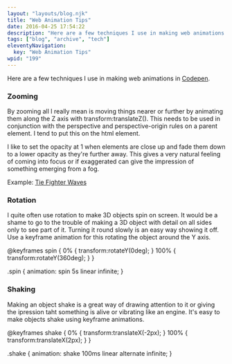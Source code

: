 ```yaml
---
layout: "layouts/blog.njk"
title: "Web Animation Tips"
date: 2016-04-25 17:54:22
description: "Here are a few techniques I use in making web animations in CodePen"
tags: ["blog", "archive", "tech"]
eleventyNavigation:
  key: "Web Animation Tips"
wpid: "199"
---
```


Here are a few techniques I use in making web animations in <a href="https://codepen.io/chris22smith" target="_blank">Codepen</a>.

<h3>Zooming</h3>
By zooming all I really mean is moving things nearer or further by animating them along the Z axis with transform:translateZ(). This needs to be used in conjunction with the perspective and perspective-origin rules on a parent element. I tend to put this on the html element.

I like to set the opacity at 1 when elements are close up and fade them down to a lower opacity as they're further away. This gives a very natural feeling of coming into focus or if exaggerated can give the impression of something emerging from a fog.

Example: <a href="https://codepen.io/chris22smith/pen/BKaWBd" target="_blank">Tie Fighter Waves</a>

<h3>Rotation</h3>
I quite often use rotation to make 3D objects spin on screen. It would be a shame to go to the trouble of making a 3D object with detail on all sides only to see part of it. Turning it round slowly is an easy way showing it off. Use a keyframe animation for this rotating the object around the Y axis.

@keyframes spin {
0% { transform:rotateY(0deg); }
100% { transform:rotateY(360deg); }
}

.spin { animation: spin 5s linear infinite; }

<h3>Shaking</h3>
Making an object shake is a great way of drawing attention to it or giving the ipression taht something is alive or vibrating like an engine. It's easy to make objects shake using keyframe animations.

@keyframes shake {
0% { transform:translateX(-2px); }
100% { transform:translateX(2px); }
}

.shake { animation: shake 100ms linear alternate infinite; }
